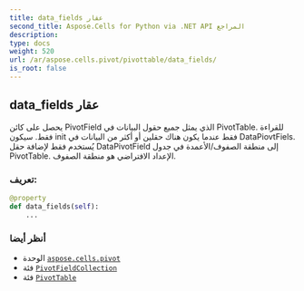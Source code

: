 ```yaml
---
title: data_fields عقار
second_title: Aspose.Cells for Python via .NET API المراجع
description:
type: docs
weight: 520
url: /ar/aspose.cells.pivot/pivottable/data_fields/
is_root: false
---
```

##  data_fields عقار

يحصل على كائن PivotField الذي يمثل جميع حقول البيانات في PivotTable.
للقراءة فقط. سيكون init فقط عندما يكون هناك حقلين أو أكثر من البيانات في DataPiovtFiels.
يُستخدم فقط لإضافة حقل DataPivotField إلى منطقة الصفوف/الأعمدة في جدول PivotTable. الإعداد الافتراضي هو منطقة الصفوف.
###  تعريف:
```python
@property
def data_fields(self):
    ...
```

###  أنظر أيضا
* الوحدة [`aspose.cells.pivot`](../../)
* فئة [`PivotFieldCollection`](/cells/python-net/ar/aspose.cells.pivot/pivotfieldcollection)
* فئة [`PivotTable`](/cells/python-net/ar/aspose.cells.pivot/pivottable)

